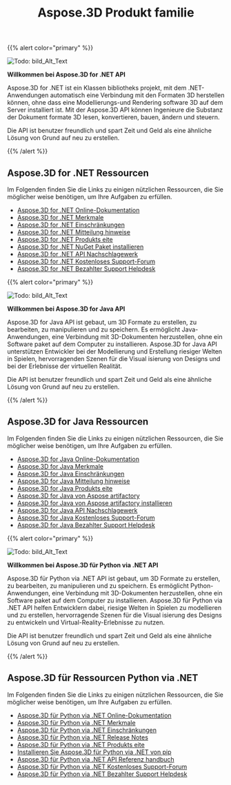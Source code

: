 ﻿---
title: Aspose.3D Produkt familie
type: docs
description: Aspose.3D APIs ermöglichen es Programmierern, ihre Apps automatisch mit den Formaten 3D zu verbinden, ohne dass eine Modellierungs-und Rendering software 3D auf dem Server installiert ist. Die APIs Aspose.3D erleichtern Ingenieuren das Lesen, Konvertieren, Erstellen, Ändern und Steuern der Substanz der Dokument formate 3D.
weight: 10
url: /de/
---
{{% alert color="primary" %}}

![Todo: bild_Alt_Text](home_1.png)

**Willkommen bei Aspose.3D for .NET API**

Aspose.3D for .NET ist ein Klassen bibliotheks projekt, mit dem .NET-Anwendungen automatisch eine Verbindung mit den Formaten 3D herstellen können, ohne dass eine Modellierungs-und Rendering software 3D auf dem Server installiert ist. Mit der Aspose.3D API können Ingenieure die Substanz der Dokument formate 3D lesen, konvertieren, bauen, ändern und steuern.

Die API ist benutzer freundlich und spart Zeit und Geld als eine ähnliche Lösung von Grund auf neu zu erstellen.

{{% /alert %}}
## **Aspose.3D for .NET Ressourcen**
Im Folgenden finden Sie die Links zu einigen nützlichen Ressourcen, die Sie möglicher weise benötigen, um Ihre Aufgaben zu erfüllen.

- [Aspose.3D for .NET Online-Dokumentation](/3d/de/net/)
- [Aspose.3D for .NET Merkmale](/3d/de/net/)
- [Aspose.3D for .NET Einschränkungen](/3d/de/net/installation/#SystemRequirements)
- [Aspose.3D for .NET Mitteilung hinweise](https://releases.aspose.com/de/3d/net/release-notes/)
- [Aspose.3D for .NET Produkts eite](https://products.aspose.com/3d/net/)
- [Aspose.3D for .NET NuGet Paket installieren](https://www.nuget.org/packages/Aspose.3D/)
- [Aspose.3D for .NET API Nachschlagewerk](https://reference.aspose.com/3d/net)
- [Aspose.3D for .NET Kostenloses Support-Forum](https://forum.aspose.com/c/3d/18)
- [Aspose.3D for .NET Bezahlter Support Helpdesk](https://helpdesk.aspose.com/)

{{% alert color="primary" %}}

![Todo: bild_Alt_Text](home_2.png)

**Willkommen bei Aspose.3D for Java API**

Aspose.3D for Java API ist gebaut, um 3D Formate zu erstellen, zu bearbeiten, zu manipulieren und zu speichern. Es ermöglicht Java-Anwendungen, eine Verbindung mit 3D-Dokumenten herzustellen, ohne ein Software paket auf dem Computer zu installieren. Aspose.3D for Java API unterstützen Entwickler bei der Modellierung und Erstellung riesiger Welten in Spielen, hervorragenden Szenen für die Visual isierung von Designs und bei der Erlebnisse der virtuellen Realität.

Die API ist benutzer freundlich und spart Zeit und Geld als eine ähnliche Lösung von Grund auf neu zu erstellen.

{{% /alert %}}


## **Aspose.3D for Java Ressourcen**
Im Folgenden finden Sie die Links zu einigen nützlichen Ressourcen, die Sie möglicher weise benötigen, um Ihre Aufgaben zu erfüllen.

- [Aspose.3D for Java Online-Dokumentation](/3d/de/java/)
- [Aspose.3D for Java Merkmale](/3d/de/java/product-overview/#rich-features)
- [Aspose.3D for Java Einschränkungen](/3d/de/java/installation#SystemRequirements)
- [Aspose.3D for Java Mitteilung hinweise](https://releases.aspose.com/de/3d/java/release-notes/)
- [Aspose.3D for Java Produkts eite](https://products.aspose.com/3d/java)
- [Aspose.3D for Java von Aspose artifactory](https://releases.aspose.com/java/repo/com/aspose/aspose-3d/)
- [Aspose.3D for Java von Aspose artifactory installieren](/3d/de/java/installation)
- [Aspose.3D for Java API Nachschlagewerk](https://reference.aspose.com/3d/java)
- [Aspose.3D for Java Kostenloses Support-Forum](https://forum.aspose.com/c/3d)
- [Aspose.3D for Java Bezahlter Support Helpdesk](https://helpdesk.aspose.com/)




{{% alert color="primary" %}}

![Todo: bild_Alt_Text](/3d/de/python-net/home_1.png)

**Willkommen bei Aspose.3D für Python via .NET API**

Aspose.3D für Python via .NET API ist gebaut, um 3D Formate zu erstellen, zu bearbeiten, zu manipulieren und zu speichern. Es ermöglicht Python-Anwendungen, eine Verbindung mit 3D-Dokumenten herzustellen, ohne ein Software paket auf dem Computer zu installieren. Aspose.3D für Python via .NET API helfen Entwicklern dabei, riesige Welten in Spielen zu modellieren und zu erstellen, hervorragende Szenen für die Visual isierung des Designs zu entwickeln und Virtual-Reality-Erlebnisse zu nutzen.

Die API ist benutzer freundlich und spart Zeit und Geld als eine ähnliche Lösung von Grund auf neu zu erstellen.

{{% /alert %}}


## **Aspose.3D für Ressourcen Python via .NET**
Im Folgenden finden Sie die Links zu einigen nützlichen Ressourcen, die Sie möglicher weise benötigen, um Ihre Aufgaben zu erfüllen.

- [Aspose.3D für Python via .NET Online-Dokumentation](/3d/de/python-net/)
- [Aspose.3D für Python via .NET Merkmale](/3d/de/python-net/product-overview/#rich-features)
- [Aspose.3D für Python via .NET Einschränkungen](/3d/de/python-net/installation#SystemRequirements)
- [Aspose.3D für Python via .NET Release Notes](https://releases.aspose.com/de/3d/python-net/release-notes/)
- [Aspose.3D für Python via .NET Produkts eite](https://products.aspose.com/3d/python-net)
- [Installieren Sie Aspose.3D für Python via .NET von pip](/3d/de/python-net/installation)
- [Aspose.3D für Python via .NET API Referenz handbuch](https://reference.aspose.com/3d/python-net)
- [Aspose.3D für Python via .NET Kostenloses Support-Forum](https://forum.aspose.com/c/3d)
- [Aspose.3D für Python via .NET Bezahlter Support Helpdesk](https://helpdesk.aspose.com/)
